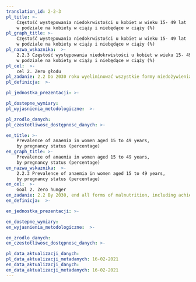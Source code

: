 ```yaml
---
translation_id: 2-2-3
pl_title: >-
    Częstość występowania niedokrwistości u kobiet w wieku 15- 49 lat
    w podziale na kobiety w ciąży i niebędące w ciąży (%)
pl_graph_title: >-
    Częstość występowania niedokrwistości u kobiet w wieku 15- 49 lat
    w podziale na kobiety w ciąży i niebędące w ciąży (%)
pl_nazwa_wskaznika:  >-
    2.2.3 Częstość występowania niedokrwistości u kobiet w wieku 15- 49 lat
    w podziale na kobiety w ciąży i niebędące w ciąży (%)
pl_cel:  >-
    cel 2. Zero głodu
pl_zadanie: 2.2 Do 2030 roku wyeliminować wszystkie formy niedożywienia, w tym do 2025 r. zrealizować uzgodnione na szczeblu międzynarodowym zadania dotyczące zaburzeń wzrostu wśród dzieci poniżej piątego roku życia oraz zapewnić właściwą żywność dla dorastających dziewcząt, ciężarnych i karmiących kobiet oraz osób starszych
pl_definicja:  >-

pl_jednostka_prezentacji: >-

pl_dostepne_wymiary:
pl_wyjasnienia_metodologiczne:  >-

pl_zrodlo_danych:
pl_czestotliwosc_dostępnosc_danych: >-

en_title: >-
    Prevalence of anaemia in women aged 15 to 49 years,
    by pregnancy status (percentage)
en_graph_title: >-
    Prevalence of anaemia in women aged 15 to 49 years,
    by pregnancy status (percentage)
en_nazwa_wskaznika:  >-
    2.2.3 Prevalence of anaemia in women aged 15 to 49 years,
    by pregnancy status (percentage)
en_cel:  >-
    Goal 2. Zero hunger
en_zadanie: 2.2 By 2030, end all forms of malnutrition, including achieving, by 2025, the internationally agreed targets on stunting and wasting in children under 5 years of age, and address the nutritional needs of adolescent girls, pregnant and lactating women and older persons
en_definicja:  >-

en_jednostka_prezentacji: >-

en_dostepne_wymiary:
en_wyjasnienia_metodologiczne:  >-

en_zrodlo_danych:
en_czestotliwosc_dostępnosc_danych: >-

pl_data_aktualizacji_danych:
pl_data_aktualizacji_metadanych: 16-02-2021
en_data_aktualizacji_danych:
en_data_aktualizacji_metadanych: 16-02-2021
---
```

